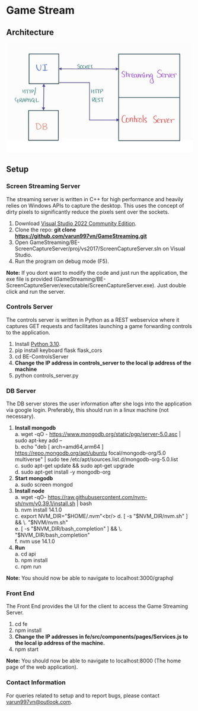 # Game Stream

## Architecture
![Architecture Diagram](architecture_diagram.jpg)

## Setup
### Screen Streaming Server
The streaming server is written in C++ for high performance and heavily relies on Windows APIs to capture the desktop. This uses the concept of dirty pixels to significantly reduce the pixels sent over the sockets.

1. Download [Visual Studio 2022 Community Edition](https://visualstudio.microsoft.com/downloads/).
2. Clone the repo: **git clone https://github.com/varun997vn/GameStreaming.git** 
3. Open GameStreaming/BE-ScreenCaptureServer/proj/vs2017/ScreenCaptureServer.sln on Visual Studio.
4. Run the program on debug mode (F5).

**Note:** If you dont want to modify the code and just run the application, the exe file is provided (GameStreaming/BE-ScreenCaptureServer/executable/ScreenCaptureServer.exe). Just double click and run the server.

### Controls Server
The controls server is written in Python as a REST webservice where it captures GET requests and facilitates launching a game forwarding controls to the application.

1. Install [Python 3.10](https://www.python.org/downloads/).
2. pip install keyboard flask flask_cors
3. cd BE-ControlsServer
4. **Change the IP address in controls_server to the local ip address of the machine**
5. python controls_server.py

### DB Server
The DB server stores the user information after she logs into the application via google login. Preferably, this should run in a linux machine (not necessary).

1. **Install mongodb**<br/>
    a. wget -qO - https://www.mongodb.org/static/pgp/server-5.0.asc | sudo apt-key add –<br/>
    b. echo "deb [ arch=amd64,arm64 ] https://repo.mongodb.org/apt/ubuntu focal/mongodb-org/5.0 multiverse" | sudo tee /etc/apt/sources.list.d/mongodb-org-5.0.list<br/>
    c. sudo apt-get update && sudo apt-get upgrade<br/>
    d. sudo apt-get install -y mongodb-org<br/>
2. **Start mongodb**<br/>
    a. sudo screen mongod
3. **Install node**<br/>
    a. wget -qO- https://raw.githubusercontent.com/nvm-sh/nvm/v0.39.1/install.sh | bash<br/>
    b. nvm install 14.1.0<br/>
    c. export NVM_DIR="$HOME/.nvm"<br/>
    d. [ -s "$NVM_DIR/nvm.sh" ] && \\. "\$NVM/nvm.sh"<br/>
    e. [ -s "$NVM_DIR/bash_completion" ] && \\. "\$NVM_DIR/bash_completion"<br/>
    f. nvm use 14.1.0<br/>
4. **Run**<br/>
    a. cd api<br/>
    b. npm install<br/>
    c. npm run<br/>

**Note:** You should now be able to navigate to localhost:3000/graphql

### Front End
The Front End provides the UI for the client to access the Game Streaming Server.
1. cd fe
2. npm install
3. **Change the IP addresses in fe/src/components/pages/Services.js to the local ip address of the machine.**
4. npm start

**Note:** You should now be able to navigate to localhost:8000 (The home page of the web application).

### Contact Information
For queries related to setup and to report bugs, please contact varun997vn@outlook.com.
